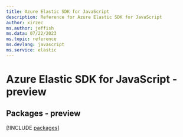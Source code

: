 ```yaml
---
title: Azure Elastic SDK for JavaScript
description: Reference for Azure Elastic SDK for JavaScript
author: xirzec
ms.author: jeffish
ms.data: 07/22/2023
ms.topic: reference
ms.devlang: javascript
ms.service: elastic
---
```

# Azure Elastic SDK for JavaScript - preview
## Packages - preview
[!INCLUDE [packages](elastic-index.md)]
